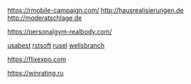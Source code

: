<a href="https://rmobile-campaign.com/">https://rmobile-campaign.com/</a>
<a href="http://hausrealisierungen.de">http://hausrealisierungen.de</a>
<a href="http://moderatschlage.de">http://moderatschlage.de</a>

<a href="https://personalgym-realbody.com/">https://personalgym-realbody.com/</a>

<a href="https://usa-bestdeals.com ">usabest</a>
<a href="https://rstsoft.net ">rstsoft</a>
<a href="https://rusel.org/ ">rusel</a>
<a href="https://wellsbranchremodeleraustin.com">wellsbranch</a>
<a href=""></a>


<a href="https://flixexpo.com">https://flixexpo.com</a>


<a href="https://winrating.ru">https://winrating.ru</a>


